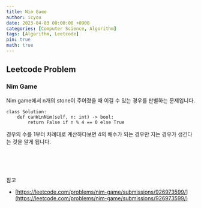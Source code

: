 ```yaml
---
title: Nim Game
author: icyou
date: 2023-04-03 00:00:00 +0900
categories: [Computer Science, Algorithm]
tags: [Algorithm, Leetcode]
pin: true
math: true
---
```


## Leetcode Problem

### Nim Game
Nim game에서 n개의 stone이 주어졌을 때 이길 수 있는 경우를 판별하는 문제입니다.

```
class Solution:
    def canWinNim(self, n: int) -> bool:
        return False if n % 4 == 0 else True
```
경우의 수를 1부터 차례대로 계산하다보면 4의 배수가 되는 경우만 지는 경우가 생긴다는 것을 알게 됩니다.



<br/><br/><br/><br/>
참고 
- [https://leetcode.com/problems/nim-game/submissions/926973599/](https://leetcode.com/problems/nim-game/submissions/926973599/)